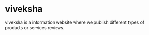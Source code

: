 # viveksha
viveksha is a information website where we publish different types of products or services reviews.
